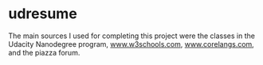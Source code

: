 udresume
========
The main sources I used for completing this project were the classes in the Udacity Nanodegree program, www.w3schools.com, www.corelangs.com, and the piazza forum.
